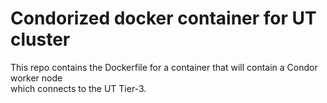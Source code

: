 # Condorized docker container for UT cluster
This repo contains the Dockerfile for a container that will contain a Condor worker node        
which connects to the UT Tier-3.

